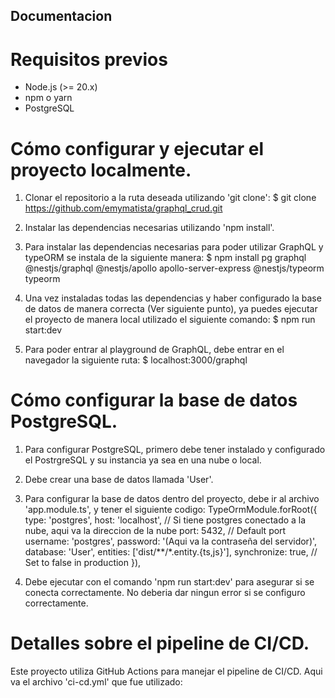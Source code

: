 ## Documentacion

# Requisitos previos
  - Node.js (>= 20.x)
  - npm o yarn
  - PostgreSQL

# Cómo configurar y ejecutar el proyecto localmente.

1. Clonar el repositorio a la ruta deseada utilizando 'git clone':
   $ git clone https://github.com/emymatista/graphql_crud.git

2. Instalar las dependencias necesarias utilizando 'npm install'.

3. Para instalar las dependencias necesarias para poder utilizar GraphQL y typeORM se instala de la siguiente manera:
   $ npm install pg graphql @nestjs/graphql @nestjs/apollo apollo-server-express @nestjs/typeorm typeorm

4. Una vez instaladas todas las dependencias y haber configurado la base de datos de manera correcta (Ver siguiente punto), ya puedes ejecutar el proyecto de manera local utilizado el siguiente comando:
   $ npm run start:dev

5. Para poder entrar al playground de GraphQL, debe entrar en el navegador la siguiente ruta:
   $ localhost:3000/graphql


# Cómo configurar la base de datos PostgreSQL.

1. Para configurar PostgreSQL, primero debe tener instalado y configurado el PostrgreSQL y su instancia ya sea en una nube o local.
   
2. Debe crear una base de datos llamada 'User'.

3. Para configurar la base de datos dentro del proyecto, debe ir al archivo 'app.module.ts', y tener el siguiente codigo:
   TypeOrmModule.forRoot({
      type: 'postgres', 
      host: 'localhost', // Si tiene postgres conectado a la nube, aqui va la direccion de la nube
      port: 5432, // Default port
      username: 'postgres',
      password: '(Aqui va la contraseña del servidor)',
      database: 'User',
      entities: ['dist/**/*.entity.{ts,js}'],
      synchronize: true, // Set to false in production
    }),

4. Debe ejecutar con el comando 'npm run start:dev' para asegurar si se conecta correctamente. No deberia dar ningun error si se configuro correctamente.


# Detalles sobre el pipeline de CI/CD.

Este proyecto utiliza GitHub Actions para manejar el pipeline de CI/CD. Aqui va el archivo 'ci-cd.yml' que fue utilizado:




